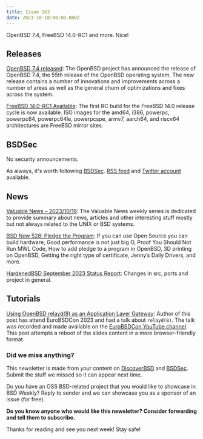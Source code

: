 ```yaml
---
title: Issue 163
date: 2023-10-18:00:00.000Z
---
```


OpenBSD 7.4, FreeBSD 14.0-RC1 and more. Nice!

<!-- more -->

## Releases

[OpenBSD 7.4 released](https://www.openbsd.org/74.html?utm_source=bsdweekly): The OpenBSD project has announced the release of OpenBSD 7.4, the 55th release of the OpenBSD operating system. The new release contains a number of innovations and improvements across a number of areas as well as the general churn of optimizations and fixes across the system.

[FreeBSD 14.0-RC1 Available](https://www.freebsd.org/news/newsflash/#2023-10-13:1?utm_source=bsdweekly): The first RC build for the FreeBSD 14.0 release cycle is now available. ISO images for the amd64, i386, powerpc, powerpc64, powerpc64le, powerpcspe, armv7, aarch64, and riscv64 architectures are FreeBSD mirror sites.
## BSDSec

No security announcements.

As always, it's worth following [BSDSec](https://bsdsec.net). [RSS feed](https://bsdsec.net/articles.atom) and [Twitter account](https://twitter.com/bsdsec) available.

## News

[Valuable News – 2023/10/16](https://vermaden.wordpress.com/2023/10/16/valuable-news-2023-10-16/?utm_source=bsdweekly): The Valuable News weekly series is dedicated to provide summary about news, articles and other interesting stuff mostly but not always related to the UNIX or BSD systems.

[BSD Now 528: Pledge the Program](https://www.bsdnow.tv/528?utm_source=bsdweekly): If you can use Open Source you can build hardware, Good performance is not just big O, Proof You Should Not Run MWL Code, How to add pledge to a program in OpenBSD, 3D printing on OpenBSD, Getting the right type of certificate, Jenny’s Daily Drivers, and more.

[HardenedBSD September 2023 Status Report](https://hardenedbsd.org/article/shawn-webb/2023-10-10/hardenedbsd-september-2023-status-report?utm_source=bsdweekly): Changes in src, ports and project in general.

## Tutorials

[Using OpenBSD relayd(8) as an Application Layer Gateway](https://www.tumfatig.net/2023/using-openbsd-relayd8-as-an-application-layer-gateway/?utm_source=bsdweekly): Author of this post has attend EuroBSDCon 2023 and had a talk about `relayd(8)`. The talk was recorded and made available on the [EuroBSDCon YouTube channel](https://www.youtube.com/watch?v=yW8QSZyEs6E). This post attempts a reboot of the slides content in a more browser-friendly format.

### Did we miss anything?

This newsletter is made from your content on [DiscoverBSD](https://discoverbsd.com) and [BSDSec](https://bsdsec.net). Submit the stuff we missed so it can appear next time.

Do you have an OSS BSD-related project that you would like to showcase in BSD Weekly? Reply to sender and we can showcase you as a sponsor of an issue (for free).

**Do you know anyone who would like this newsletter? Consider forwarding and tell them to subscribe.**

Thanks for reading and see you next week! Stay safe!